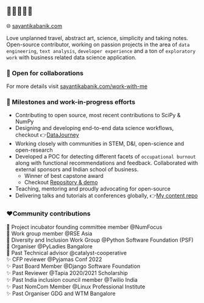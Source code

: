 ## 👋🏽👩🏽‍💻

🌐 [sayantikabanik.com](https://www.sayantikabanik.com)

Love unplanned travel, abstract art, science, simplicity and taking notes. Open-source contributor, working on passion projects in the area of `data engineering`, `text analysis`, `developer experience` and a ton of `exploratory work` with business related data science application.

### 🤝 Open for collaborations

For more details visit [sayantikabanik.com/work-with-me](https://www.sayantikabanik.com/work-with-me)

### 📌 Milestones and work-in-progress efforts
- Contributing to open source, most recent contributions to SciPy & NumPy
- Designing and developing end-to-end data science workflows, checkout 👉[DataJourney](https://github.com/sayantikabanik/DataJourney)
- Working closely with communities in STEM, D&I, open-science and open-research
- Developed a POC for detecting different facets of `occupational burnout` along with functional recommendations and feedback.
  Collaborated with external sponsors and Indian school of business.
    - Winner of best capstone award 
    - Checkout [Repository & demo](https://github.com/sayantikabanik/capstone_isb)
- Teaching, mentoring and proudly advocating for open-source
- Delivering talks and tutorials at conferences globally, 👉[My content repo](https://github.com/sayantikabanik/presentations_conferences)

### ❤️Community contributions

🌟 Project incubator founding committee member @NumFocus\
🌟 Work group member @RSE Asia\
🌟 Diversity and Inclusion Work Group @Python Software Foundation (PSF)\
🌟 Organiser @PyLadies Bangalore\
🌟 Past Technical advisor @catalyst-cooperative\
✨ CFP reviewer @Pyjamas Conf 2022\
✨ Past Board Member @Django Software Foundation\
✨ Past Reviewer @Tapia 2020/2021 Scholarship\
✨ Past India inclusion council member @Twilio India\
✨ Past NomCom Member @Linux Professional Institute\
✨ Past Organiser GDG and WTM Bangalore
